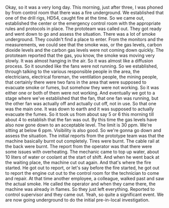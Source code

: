 Okay, so it was a very long day. This morning, just after three, I was phoned by from control room that there was a fire underground. We established that one of the drill rigs, HD54, caught fire at the time. So we came out, established the center or the emergency control room with the appropriate rules and protocols in place. The prototeam was called out. They got ready and went down to go and assess the situation. There was a lot of smoke underground. They couldn't find a place to enter. From the monitors and the measurements, we could see that the smoke was, or the gas levels, carbon dioxide levels and the carbon gas levels were not coming down quickly. The prototeam reported that the gas, you know, the smoke was moving very slowly. It was almost hanging in the air. So it was almost like a diffusion process. So it sounded like the fans were not running. So we established, through talking to the various responsible people in the area, the electricians, electrical foreman, the ventilation people, the mining people, that certainly there were two fans in the area that were supposed to evacuate smoke or fumes, but somehow they were not working. So it was either one or both of them were not working. And eventually we got to a stage where we've established that the fan, that one fan was running, but the other fan was actually off and actually cut off, not in use. So that one was the main one. It was down to earth and it was supposed to actually evacuate the fumes. So it took us from about say 5 or 6 this morning till about 4 to establish that the fan was out. By this time the gas levels have also now gone down to an acceptable level. The limit is 30 ppm. We're sitting at below 6 ppm. Visibility is also good. So we're gonna go down and assess the situation. The initial reports from the prototype team was that the machine basically burnt out completely. Tires were burnt. The cable rail at the back were burnt. The report from the operator was that there were some issues with overheating. The mechanic came to top up water, about 10 liters of water or coolant at the start of shift. And when he went back at the waiting place, the machine cut out again. And that's where the fire started. He got out to report, or let's say before the fire started, he got out to report the engine cut out to the control room for the technician to come and repair. At that time another employee, a colleague, walked past and saw the actual smoke. He called the operator and when they came there, the machine was already in flames. So they just left everything. Reported to control supervisor and they came out. Yeah, so quite a significant event. We are now going underground to do the initial pre-in-local investigation.